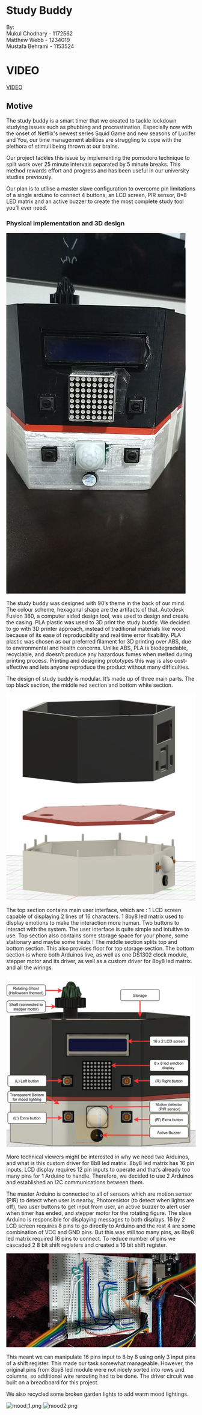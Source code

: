 # Study Buddy

By:\
Mukul Chodhary  - 1172562\
Matthew Webb    - 1234019\
Mustafa Behrami - 1153524

# VIDEO

[VIDEO](ESI_Project/blob/main/WED_09-00_G2_VID.mov)

## Motive
The study buddy is a smart timer that we created to tackle lockdown studying issues such as phubbing and procrastination. Especially now with the onset of Netflix's newest series Squid Game and new seasons of Lucifer and You, our time management abilities are struggling to cope with the plethora of stimuli being thrown at our brains.

Our project tackles this issue by implementing the pomodoro technique to split work over 25 minute intervals separated by 5 minute breaks. This method rewards effort and progress and has been useful in our university studies previously.

Our plan is to utilise a master slave configuration to overcome pin limitations of a single arduino to connect 4 buttons, an LCD screen, PIR sensor, 8*8 LED matrix and an active buzzer to create the most complete study tool you’ll ever need.



### Physical implementation and 3D design

![buddy.png](buddy.jpg)

The study buddy was designed with 90’s theme in the back of our mind. The colour scheme, hexagonal shape are the artifacts of that. Autodesk Fusion 360, a computer aided design tool,  was used to design and create the casing. PLA plastic was used to 3D print the study buddy. We decided to go with 3D printer approach, instead of traditional materials like wood because of its ease of reproducibility and real time error fixability. PLA plastic was chosen as our preferred filament for 3D printing over ABS, due to environmental and health concerns. Unlike ABS,  PLA is biodegradable, recyclable, and doesn’t produce any hazardous fumes when melted during printing process. 
Printing and designing prototypes this way is also cost-effective and lets anyone reproduce the product without many difficulties. 

The design of study buddy is modular. It’s made up of three main parts. The top black section, the middle red section and bottom white section. 

![modular_design.png](modular_design.png)

The top section contains main user interface, which are : 1 LCD screen capable of displaying 2 lines of 16 characters. 1 8by8 led matrix used to display emotions to make the interaction more human. Two buttons to interact with the system. The user interface is quite simple and intuitive to use. Top section also contains some storage space for your phone, some stationary and maybe some treats !
The middle section splits top and bottom section. This also provides floor for top storage section. 
The bottom section is where both Arduinos live, as well as one DS1302 clock module, stepper motor and its driver, as well as a custom driver for 8by8 led matrix.  and all the wirings. 

![front_panel.png](front_panel.png)

More technical viewers might be interested in why we need two Arduinos, and what is this custom driver for 8b8 led matrix. 8by8 led matrix has 16 pin inputs, LCD display requires 12 pin inputs to operate and that’s already too many pins for 1 Arduino to handle. Therefore, we decided to use 2 Arduinos and established an I2C communications between them. 

The master Arduino is connected to all of sensors which are motion sensor (PIR) to detect when user is nearby, Photoresistor (to detect when lights are off),  two user buttons to get input from user, an active buzzer to alert user when timer has ended, and stepper motor for the rotating figure. 
The slave Arduino is responsible for displaying messages to both displays. 16 by 2 LCD screen requires 8 pins to go directly to Arduino and the rest 4 are some combination of VCC and GND pins. But this was still too many pins, as 8by8 led matrix required 16 pins to connect. To reduce number of pins we cascaded 2 8 bit shift registers and created a 16 bit shift register.

![shift_register.png](shift_register.png)

This meant we can manipulate 16 pins input to 8 by 8 using only 3 input pins of a shift register. This made our task somewhat manageable. However, the original pins from 8by8 led module were not nicely sorted into rows and columns, so additional wire rerouting had to be done. The driver circuit was built on a breadboard for this project. 

We also recycled some broken garden lights to add warm mood lightings. 

![mood_1.png](mood_1.jpg) ![mood2.png](mood2.jpg) 

